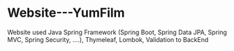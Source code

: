 # Website---YumFilm
Website used Java Spring Framework (Spring Boot, Spring Data JPA, Spring MVC, Spring Security, ....), Thymeleaf, Lombok, Validation to BackEnd
